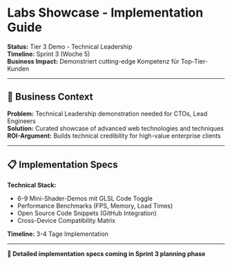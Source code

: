 # Labs Showcase - Implementation Guide

**Status:** Tier 3 Demo - Technical Leadership  
**Timeline:** Sprint 3 (Woche 5)  
**Business Impact:** Demonstriert cutting-edge Kompetenz für Top-Tier-Kunden  

---

## 🎯 Business Context

**Problem:** Technical Leadership demonstration needed for CTOs, Lead Engineers  
**Solution:** Curated showcase of advanced web technologies and techniques  
**ROI-Argument:** Builds technical credibility for high-value enterprise clients

---

## 📋 Implementation Specs

**Technical Stack:**
- 6-9 Mini-Shader-Demos mit GLSL Code Toggle
- Performance Benchmarks (FPS, Memory, Load Times)
- Open Source Code Snippets (GitHub Integration)
- Cross-Device Compatibility Matrix

**Timeline:** 3-4 Tage Implementation

---

**🚧 Detailed implementation specs coming in Sprint 3 planning phase**